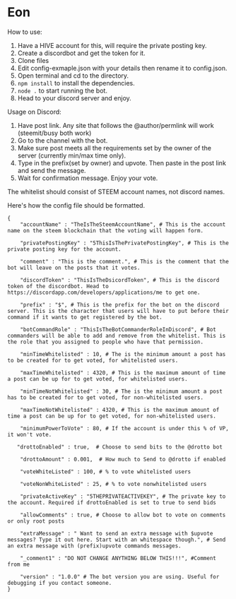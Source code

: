 # Eon

How to use:

1. Have a HIVE account for this, will require the private posting key.
2. Create a discordbot and get the token for it.
3. Clone files
4. Edit config-exmaple.json with your details then rename it to config.json.
5. Open terminal and cd to the directory.
6. `npm install` to install the dependencies.
7. `node .` to start running the bot. 
8. Head to your discord server and enjoy.


Usage on Discord:

1. Have post link. Any site that follows the @author/permlink will work (steemit/busy both work)
2. Go to the channel with the bot. 
3. Make sure post meets all the requirements set by the owner of the server (currently min/max time only). 
4. Type in the prefix(set by owner) and upvote. Then paste in the post link and send the message.
5. Wait for confirmation message. Enjoy your vote.

The whitelist should consist of STEEM account names, not discord names.

Here's how the config file should be formatted. 
```
{
    "accountName" : "TheIsTheSteemAccountName", # This is the account name on the steem blockchain that the voting will happen form.
    
    "privatePostingKey" : "5ThisIsThePrivatePostingKey", # This is the private posting key for the account.
    
    "comment" : "This is the comment.", # This is the comment that the bot will leave on the posts that it votes.
    
    "discordToken" : "ThisIsTheDsicordToken", # This is the discord token of the discordbot. Head to https://discordapp.com/developers/applications/me to get one.
    
    "prefix" : "$", # This is the prefix for the bot on the discord server. This is the character that users will have to put before their command if it wants to get registered by the bot. 
    
    "botCommandRole" : "ThisIsTheBotCommanderRoleInDiscord", # Bot commanders will be able to add and remove from the whitelist. This is the role that you assigned to people who have that permission.
    
    "minTimeWhitelisted" : 10, # The is the minimum amount a post has to be created for to get voted, for whitelisted users.
    
    "maxTimeWhitelisted" : 4320, # This is the maximum amount of time a post can be up for to get voted, for whitelisted users.
    
    "minTimeNotWhitelisted" : 30, # The is the minimum amount a post has to be created for to get voted, for non-whitelisted users.
    
    "maxTimeNotWhitelisted" : 4320, # This is the maximum amount of time a post can be up for to get voted, for non-whitelisted users.
    
    "minimumPowerToVote" : 80, # If the account is under this % of VP, it won't vote.
    
   "drottoEnabled" : true,  # Choose to send bits to the @drotto bot
   
    "drottoAmount" : 0.001,  # How much to Send to @drotto if enabled
    
    "voteWhiteListed" : 100, # % to vote whitelisted users
    
    "voteNonWhiteListed" : 25, # % to vote nonwhitelisted users
    
    "privateActiveKey" : "5THEPRIVATEACTIVEKEY", # The private key to the account. Required if drottoEnabled is set to true to send bids
    
    "allowComments" : true, # Choose to allow bot to vote on comments or only root posts
    
    "extraMessage" : " Want to send an extra message with $upvote messages? Type it out here. Start with an whitespace though.", # Send an extra message with (prefix)upvote commands messages.
    
    "_comment1" : "DO NOT CHANGE ANYTHING BELOW THIS!!!", #Comment from me
    
    "version" : "1.0.0" # The bot version you are using. Useful for debugging if you contact someone.
}
```


